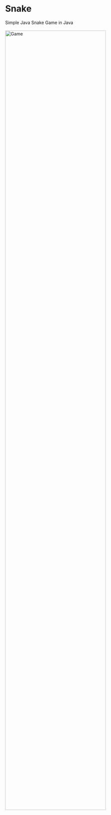 # Snake
Simple Java Snake Game in Java <br><br>
<img src="https://i.imgur.com/sUIJ4Mc.png" height="80%" width="80%" alt="Game"/>
